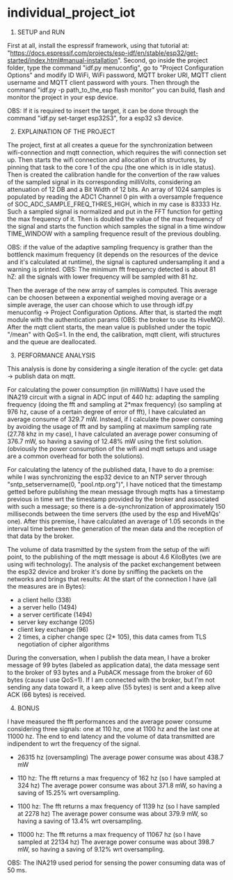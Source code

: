 # individual_project_iot

1) SETUP and RUN

First at all, install the espressif framework, using that tutorial at: "https://docs.espressif.com/projects/esp-idf/en/stable/esp32/get-started/index.html#manual-installation".
Second, go inside the project folder, type the command "idf.py menuconfig", go to "Project Configuration Options" and modify ID WiFi, WiFi password, MQTT broker URI, MQTT client username and MQTT client password with yours.
Then through the command "idf.py -p path_to_the_esp flash monitor" you can build, flash and monitor the project in your esp device.

OBS:
If it is required to insert the target, it can be done through the command "idf.py set-target esp32S3", for a esp32 s3 device.

2) EXPLAINATION OF THE PROJECT

The project, first at all creates a queue for the synchronization between wifi-connection and mqtt connection, which requires the wifi connection set up.
Then starts the wifi connection and allocation of its structures, by pinning that task to the core 1 of the cpu (the one which is in idle status).
Then is created the calibration handle for the convertion of the raw values of the sampled signal in its corresponding milliVolts, considering an attenuation of 12 DB and a Bit Width of 12 bits.
An array of 1024 samples is populated by reading the ADC1 Channel 0 pin with a oversample frequence of SOC_ADC_SAMPLE_FREQ_THRES_HIGH, which in my case is 83333 Hz.
Such a sampled signal is normalized and put in the FFT function for getting the max frequency of it.
Then is doubled the value of the max frequency of the signal and starts the function which samples the signal in a time window TIME_WINDOW with a sampling frequence result of the previous doubling.

OBS:
if the value of the adaptive sampling frequency is grather than the bottlenck maximum frequency (it depends on the resources of the device and it's calculated at runtime), the signal is captured undersampling it and a warning is printed.
OBS:
The minimum fft frequency detected is about 81 hZ: all the signals with lower frequency will be sampled with 81 hz.

Then the average of the new array of samples is computed.
This average can be choosen between a exponential weighed moving average or a simple average, the user can choose which to use through idf.py menuconfig -> Project Configuration Options.
After that, is started the mqtt module with the authentication params (OBS: the broker to use its HiveMQ).
After the mqtt client starts, the mean value is published under the topic "/mean" with QoS=1.
In the end, the calibration, mqtt client, wifi structures and the queue are deallocated.

3) PERFORMANCE ANALYSIS

This analysis is done by considering a single iteration of the cycle: get data -> publish data on mqtt.

For calculating the power consumption (in milliWatts) I have used the INA219 circuit with a signal in ADC input of 440 hz: adapting the sampling frequency (doing the fft and sampling at 2*max frequency) (so sampling at 976 hz, cause of a certain degree of error of fft), I have calculated an average consume of 329.7 mW.
Instead, if I calculate the power consuming by avoiding the usage of fft and by sampling at maximum sampling rate (27.78 khz in my case), I have calculated an average power consuming of 376.7 mW, so having a saving of 12.48% mW using the first solution.
(obviously the power consumption of the wifi and mqtt setups and usage are a common overhead for both the solutions).

For calculating the latency of the published data, I have to do a premise:
while I was synchronizing the esp32 device to an NTP server through "sntp_setservername(0, "pool.ntp.org")", I have noticed that the timestamp getted before publishing the mean message through mqtts has a timestamp previous in time wrt the timestamp provided by the broker and associated with such a message; so there is a de-synchronization of approximately 150 milliseconds between the time servers (the used by the esp and HiveMQs' one). After this premise, I have calculated an average of 1.05 seconds in the interval time between the generation of the mean data and the reception of that data by the broker.

The volume of data trasmitted by the system from the setup of the wifi point, to the publishing of the mqtt message is about 4.6 KiloBytes (we are using wifi technology).
The analysis of the packet exchangement between the esp32 device and broker it's done by sniffing the packets on the networks and brings that results:
At the start of the connection I have (all the measures are in Bytes):
- a client hello (338)
- a server hello (1494)
- a server certificate (1494)
- server key exchange (205)
- client key exchange (96)
- 2 times, a cipher change spec (2* 105), this data cames from TLS negotiation of cipher algorithms

During the conversation, when I publish the data mean, I have a broker message of 99 bytes (labeled as application data), the data message sent to the broker of 93 bytes and a PubACK message from the broker of 60 bytes (cause I use QoS=1).
If I am connected with the broker, but I'm not sending any data toward it, a keep alive (55 bytes) is sent and a keep alive ACK (66 bytes) is received.


4) BONUS

I have measured the fft performances and the average power consume considering three signals: one at 110 hz, one at 1100 hz and the last one at 11000 hz.
The end to end latency and the volume of data transmitted are indipendent to wrt the frequency of the signal.

- 26315 hz (oversampling)
The average power consume was about 438.7 mW

- 110 hz:
The fft returns a max frequency of 162 hz (so I have sampled at 324 hz)
The average power consume was about 371.8 mW, so having a saving of 15.25% wrt oversampling.

- 1100 hz:
The fft returns a max frequency of 1139 hz (so I have sampled at 2278 hz)
The average power consume was about 379.9 mW, so having a saving of 13.4% wrt oversampling.

- 11000 hz:
The fft returns a max frequency of 11067 hz (so I have sampled at 22134 hz)
The average power consume was about 398.7 mW, so having a saving of 9.12% wrt oversampling.


OBS:
The INA219 used period for sensing the power consuming data was of 50 ms.
